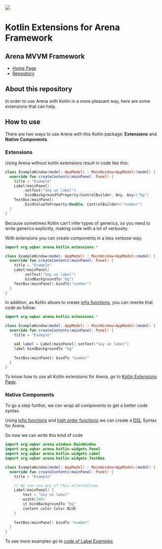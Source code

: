 [![](https://jitpack.io/v/unq-ui/arena-kotlin-extensions.svg)](https://jitpack.io/#unq-ui/arena-kotlin-extensions)

# Kotlin Extensions for Arena Framework


## Arena MVVM Framework

* [Home Page](http://arena.uqbar-project.org)
* [Repository](https://github.com/uqbar-project/arena)

## About this repository

In order to use Arena with Kotlin in a more pleasant way,
here are some extensions that can help.

## How to use

There are two ways to use Arena with this Kotlin package: **Extensions** and **Native Components**.

### Extensions

Using Arena without kotlin extensions result in code like this:

```kt
class ExampleWindow(model: AppModel) : MainWindow<AppModel>(model) {
  override fun createContents(mainPanel: Panel) {
    title = "Example" 
    Label(mainPanel)
        .setText("Soy un label")
        .bindBackgroundToProperty<ControlBuilder, Any, Any>("bg")
    TextBox(mainPanel)
        .bindValueToProperty<Double, ControlBuilder>("number")
  }
}
```

Because sometimes Kotlin can't infer types of generics, so you need to write generics explicitly,
making code with a lot of verbosity.

With extensions you can create components in a less verbose way:

```kt
import org.uqbar.arena.kotlin.extensions.*

class ExampleWindow(model: AppModel) : MainWindow<AppModel>(model) {
  override fun createContents(mainPanel: Panel) {
    title = "Example" 
    Label(mainPanel)
        .setText("Soy un label")
        .bindBackgroundTo("bg")
    TextBox(mainPanel).bindTo("number")
  }
}
```

In addition, as Kotlin allows to create
[infix functions](https://kotlinlang.org/docs/reference/functions.html#infix-notation),
you can rewrite that code as follow:

```kt
import org.uqbar.arena.kotlin.extensions.*

class ExampleWindow(model: AppModel) : MainWindow<AppModel>(model) {
  override fun createContents(mainPanel: Panel) {
    title = "Example" 

    val label = Label(mainPanel).setText("Soy un label")
    label bindBackgroundTo "bg"
    
    TextBox(mainPanel) bindTo "number"
  }
}
```

To know how to use all Kotlin extensions for Arena, go to [Kotlin Extensions Page](kotlin_extensions.md).

### Native Components

To go a step further, we can wrap all components to get a better code syntax.

Using [infix functions](https://kotlinlang.org/docs/reference/functions.html#infix-notation)
and
[high order functions](https://kotlinlang.org/docs/reference/lambdas.html)
we can create a [DSL](https://en.wikipedia.org/wiki/Domain-specific_language)
Syntax for Arena.

So now we can write this kind of code

```kt
import org.uqbar.arena.windows.MainWindow
import org.uqbar.arena.kotlin.widgets.Panel
import org.uqbar.arena.kotlin.widgets.Label
import org.uqbar.arena.kotlin.widgets.TextBox

class ExampleWindow(model: AppModel) : MainWindow<AppModel>(model) {
  override fun createContents(mainPanel: Panel) {
    title = "Example" 

    // We can use any of this alternatives
    Label(mainPanel) {
        text = "Soy un label"
        width(200)
        it bindBackgroundTo "bg"
        content color Color.BLUE
    }
    
    TextBox(mainPanel) bindTo "number"
  }
}
```

To see more examples go to [code of Label Examples](./src/main/java/examples/kotlin)
